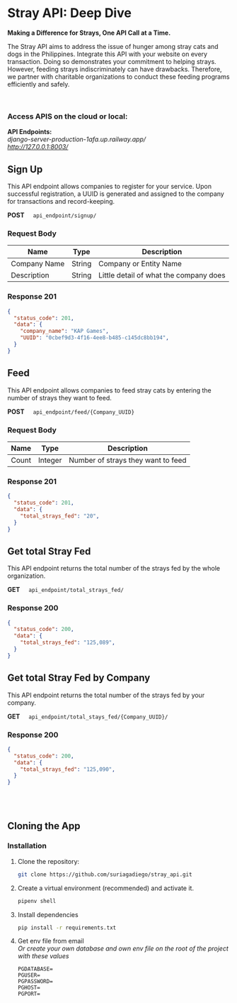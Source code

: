 # Stray API: Deep Dive
**Making a Difference for Strays, One API Call at a Time.**

The Stray API aims to address the issue of hunger among stray cats and dogs in the Philippines. Integrate this API with your website on every transaction. Doing so demonstrates your commitment to helping strays. However, feeding strays indiscriminately can have drawbacks. Therefore, we partner with charitable organizations to conduct these feeding programs efficiently and safely.

<br>

### Access APIS on the cloud or local:

**API Endpoints:**
<br>
*django-server-production-1afa.up.railway.app/*
<br>
*http://127.0.0.1:8003/*

## Sign Up
This API endpoint allows companies to register for your service. Upon successful registration, a UUID is generated and assigned to the company for transactions and record-keeping.

**POST** &nbsp;&nbsp;&nbsp; `api_endpoint/signup/`

### Request Body
| **Name**     | **Type** | **Description**                        |
|--------------|----------|----------------------------------------|
| Company Name | String   | Company or Entity Name                 |
| Description  | String   | Little detail of what the company does |

### Response 201
```json
{
  "status_code": 201,
  "data": {
    "company_name": "KAP Games",
    "UUID": "0cbef9d3-4f16-4ee8-b485-c145dc8bb194",
  }
}
```

## Feed
This API endpoint allows companies to feed stray cats by entering the number of strays they want to feed.

**POST** &nbsp;&nbsp;&nbsp; `api_endpoint/feed/{Company_UUID}`


### Request Body

| **Name** | **Type** | **Description**                    |
|----------|----------|------------------------------------|
| Count    | Integer  | Number of strays they want to feed |

### Response 201
```json
{
  "status_code": 201,
  "data": {
    "total_strays_fed": "20",
  }
}
```

## Get total Stray Fed
This API endpoint returns the total number of the strays fed by the whole organization.

**GET** &nbsp;&nbsp;&nbsp; `api_endpoint/total_strays_fed/`

### Response 200
```json
{
  "status_code": 200,
  "data": {
    "total_strays_fed": "125,089",
  }
}
```

## Get total Stray Fed by Company
This API endpoint returns the total number of the strays fed by your company.

**GET** &nbsp;&nbsp;&nbsp; `api_endpoint/total_stays_fed/{Company_UUID}/`

### Response 200
```json
{
  "status_code": 200,
  "data": {
    "total_strays_fed": "125,090",
  }
}
```
<br>
<br>

## Cloning the App
### Installation

1. Clone the repository:

   ```bash
   git clone https://github.com/suriagadiego/stray_api.git 

2. Create a virtual environment (recommended) and activate it.

    ```bash
    pipenv shell
    ```

3. Install dependencies
    ```bash
    pip install -r requirements.txt
    ```

4. Get env file from email <br>
*Or create your own database and own env file on the root of the project with these values*

    ```
    PGDATABASE=
    PGUSER=
    PGPASSWORD=
    PGHOST=
    PGPORT=
    ```

